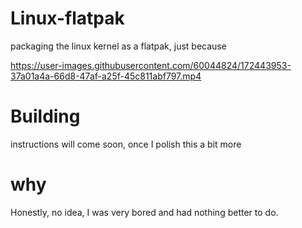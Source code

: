 # Linux-flatpak
packaging the linux kernel as a flatpak, just because

https://user-images.githubusercontent.com/60044824/172443953-37a01a4a-66d8-47af-a25f-45c811abf797.mp4


# Building
instructions will come soon, once I polish this a bit more

# why
Honestly, no idea, I was very bored and had nothing better to do.
